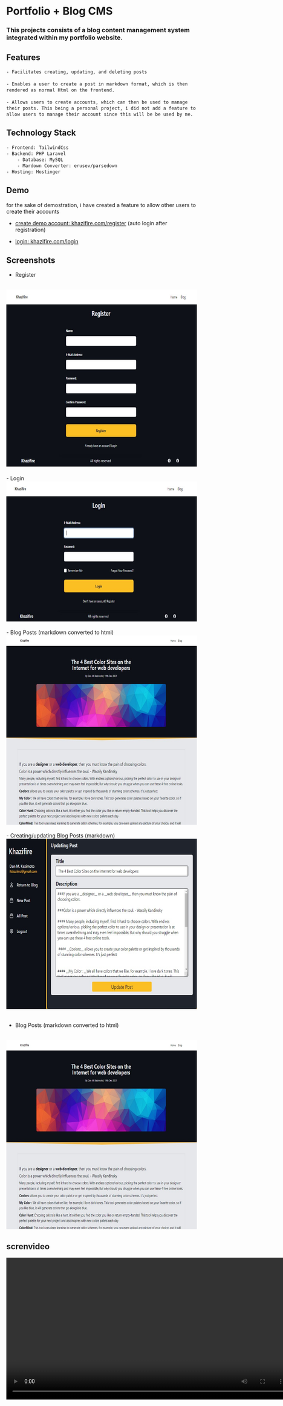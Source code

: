 # Portfolio + Blog CMS
### This projects consists of a blog content management system integrated within my portfolio website. 

## Features
```
- Facilitates creating, updating, and deleting posts

- Enables a user to create a post in markdown format, which is then rendered as normal Html on the frontend.

- Allows users to create accounts, which can then be used to manage their posts. This being a personal project, i did not add a feature to allow users to manage their account since this will be be used by me.

```
## Technology Stack
```
- Frontend: TailwindCss
- Backend: PHP Laravel
    - Database: MySQL
    - Mardown Converter: erusev/parsedown
- Hosting: Hostinger
```
## Demo
for the sake of demostration, i have created a feature to allow other users to create their accounts
- [create demo account: khazifire.com/register](https://khazifire.com/register)  (auto login after registration)

- [login: khazifire.com/login](https://khazifire.com/register)


## Screenshots
- Register
<br>
<img src="./images/other/register.jpg" height="470">
<br>
<br>
- Login
<br>
<img src="./images/other/login.jpg" height="370">
<br>
<br>
- Blog Posts (markdown converted to html)
<br>
<img src="./images/other/post.jpg" height="500">
<br>
<br>
- Creating/updating Blog Posts (markdown)
<br>
<img src="./images/other/updating .jpg" height="450">
<br>
<br>

- Blog Posts (markdown converted to html)
<br>
<img src="./images/other/post.jpg" height="500">

## screnvideo
<video src='./images/other/home.webm' width=750 />
<video src='./images/other/blog.webm' width=750 />




